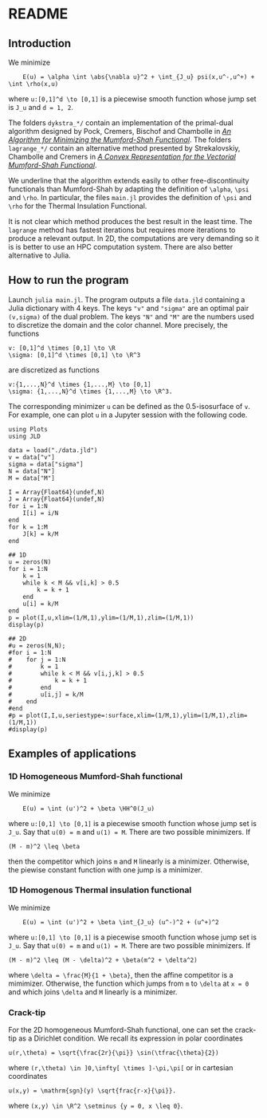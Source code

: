 # README

## Introduction
We minimize
```
    E(u) = \alpha \int \abs{\nabla u}^2 + \int_{J_u} psi(x,u^-,u^+) + \int \rho(x,u)
```
where `u:[0,1]^d \to [0,1]` is a piecewise smooth function whose jump set is `J_u` and `d = 1, 2`.

The folders `dykstra_*/` contain an implementation of the primal-dual algorithm designed by Pock, Cremers, Bischof and Chambolle in [_An Algorithm for Minimizing the Mumford-Shah Functional_](https://doi.org/10.1109/iccv.2009.5459348).
The folders `lagrange_*/` contain an alternative method presented by Strekalovskiy, Chambolle and Cremers in [_A Convex Representation for the Vectorial Mumford-Shah Functional_](https://doi.org/10.1109/cvpr.2012.6247866).

We underline that the algorithm extends easily to other free-discontinuity functionals than Mumford-Shah by adapting the definition of `\alpha`, `\psi` and `\rho`.
In particular, the files `main.jl` provides the definition of `\psi` and `\rho` for the Thermal Insulation Functional.

It is not clear which method produces the best result in the least time.
The `lagrange` method has fastest iterations but requires more iterations to produce a relevant output.
In 2D, the computations are very demanding so it is is better to use an HPC computation system. There are also better alternative to Julia.

## How to run the program

Launch `julia main.jl`.
The program outputs a file `data.jld` containing a Julia dictionary with 4 keys.
The keys `"v"` and `"sigma"` are an optimal pair `(v,sigma)` of the dual problem.
The keys `"N"` and `"M"` are the numbers used to discretize the domain and the color channel.
More precisely, the functions
```
v: [0,1]^d \times [0,1] \to \R
\sigma: [0,1]^d \times [0,1] \to \R^3
```
are discretized as functions
```
v:{1,...,N}^d \times {1,...,M} \to [0,1]
\sigma: {1,...,N}^d \times {1,...,M} \to \R^3.
```

The corresponding minimizer `u` can be defined as the 0.5-isosurface of `v`.
For example, one can plot `u` in a Jupyter session with the following code.

```
using Plots
using JLD

data = load("./data.jld")
v = data["v"]
sigma = data["sigma"]
N = data["N"]
M = data["M"]

I = Array{Float64}(undef,N)
J = Array{Float64}(undef,N)
for i = 1:N
    I[i] = i/N
end
for k = 1:M
    J[k] = k/M
end

## 1D
u = zeros(N)
for i = 1:N
    k = 1
    while k < M && v[i,k] > 0.5
        k = k + 1
    end
    u[i] = k/M
end
p = plot(I,u,xlim=(1/M,1),ylim=(1/M,1),zlim=(1/M,1))
display(p)

## 2D
#u = zeros(N,N);
#for i = 1:N
#    for j = 1:N
#        k = 1
#        while k < M && v[i,j,k] > 0.5
#            k = k + 1
#        end
#        u[i,j] = k/M
#    end
#end
#p = plot(I,I,u,seriestype=:surface,xlim=(1/M,1),ylim=(1/M,1),zlim=(1/M,1))
#display(p)
```

## Examples of applications

### 1D Homogeneous Mumford-Shah functional

We minimize
```
    E(u) = \int (u')^2 + \beta \HH^0(J_u)
```
where `u:[0,1] \to [0,1]` is a piecewise smooth function whose jump set is `J_u`.
Say that `u(0) = m` and `u(1) = M`.
There are two possible minimizers.
If
```
(M - m)^2 \leq \beta
```
then the competitor which joins `m` and `M` linearly is a minimizer.
Otherwise, the piewise constant function with one jump is a minimizer.


### 1D Homogenous Thermal insulation functional

We minimize
```
    E(u) = \int (u')^2 + \beta \int_{J_u} (u^-)^2 + (u^+)^2
```
where `u:[0,1] \to [0,1]` is a piecewise smooth function whose jump set is `J_u`.
Say that `u(0) = m` and `u(1) = M`.
There are two possible minimizers.
If
```
(M - m)^2 \leq (M - \delta)^2 + \beta(m^2 + \delta^2)
```
where `\delta = \frac{M}{1 + \beta}`, then the affine competitor is a mimimizer.
Otherwise, the function which jumps from `m` to `\delta` at `x = 0` and which
joins `\delta` and `M` linearly is a minimizer.

### Crack-tip

For the 2D homogeneous Mumford-Shah functional, one can set the crack-tip as a Dirichlet condition. We recall its expression in polar coordinates
```
u(r,\theta) = \sqrt{\frac{2r}{\pi}} \sin(\tfrac{\theta}{2})
```
where `(r,\theta) \in ]0,\infty[ \times ]-\pi,\pi[` or in cartesian coordinates
```
u(x,y) = \mathrm{sgn}(y) \sqrt{frac{r-x}{\pi}}.
```
where `(x,y) \in \R^2 \setminus {y = 0, x \leq 0}`.
